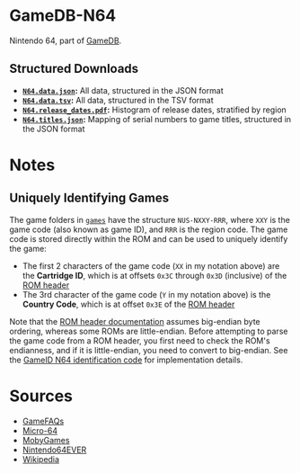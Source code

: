 # GameDB-N64
Nintendo 64, part of [GameDB](https://github.com/niemasd/GameDB).

## Structured Downloads
* **[`N64.data.json`](https://github.com/niemasd/GameDB-N64/releases/latest/download/N64.data.json):** All data, structured in the JSON format
* **[`N64.data.tsv`](https://github.com/niemasd/GameDB-N64/releases/latest/download/N64.data.tsv):** All data, structured in the TSV format
* **[`N64.release_dates.pdf`](https://github.com/niemasd/GameDB-N64/releases/latest/download/N64.release_dates.pdf):** Histogram of release dates, stratified by region
* **[`N64.titles.json`](https://github.com/niemasd/GameDB-N64/releases/latest/download/N64.titles.json):** Mapping of serial numbers to game titles, structured in the JSON format

# Notes

## Uniquely Identifying Games

The game folders in [`games`](games) have the structure `NUS-NXXY-RRR`, where `XXY` is the game code (also known as game ID), and `RRR` is the region code. The game code is stored directly within the ROM and can be used to uniquely identify the game:

* The first 2 characters of the game code (`XX` in my notation above) are the **Cartridge ID**, which is at offsets `0x3C` through `0x3D` (inclusive) of the [ROM header](https://en64.shoutwiki.com/wiki/ROM#Cartridge_ROM_Header)
* The 3rd character of the game code (`Y` in my notation above) is the **Country Code**, which is at offset `0x3E` of the [ROM header](https://en64.shoutwiki.com/wiki/ROM#Cartridge_ROM_Header)

Note that the [ROM header documentation](https://en64.shoutwiki.com/wiki/ROM#Cartridge_ROM_Header) assumes big-endian byte ordering, whereas some ROMs are little-endian. Before attempting to parse the game code from a ROM header, you first need to check the ROM's endianness, and if it is little-endian, you need to convert to big-endian. See the [GameID N64 identification code](https://github.com/niemasd/GameID/blob/9cbbcf62b0123ede7ff6e835a0c7374f6d2ad6b8/GameID.py#L351-L382) for implementation details.

# Sources
* [GameFAQs](https://gamefaqs.gamespot.com/)
* [Micro-64](http://micro-64.com/database/masterlist.shtml)
* [MobyGames](https://www.mobygames.com/)
* [Nintendo64EVER](https://www.nintendo64ever.com/)
* [Wikipedia](https://www.wikipedia.org/)
